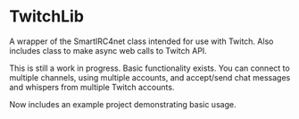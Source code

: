 # TwitchLib
A wrapper of the SmartIRC4net class intended for use with Twitch.
Also includes class to make async web calls to Twitch API.

This is still a work in progress. Basic functionality exists. 
You can connect to multiple channels, using multiple accounts,
and accept/send chat messages and whispers from multiple
Twitch accounts.

Now includes an example project demonstrating basic usage.